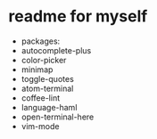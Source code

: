 # readme for myself

* packages:
 * autocomplete-plus
 * color-picker
 * minimap
 * toggle-quotes
 * atom-terminal
 * coffee-lint
 * language-haml
 * open-terminal-here
 * vim-mode

